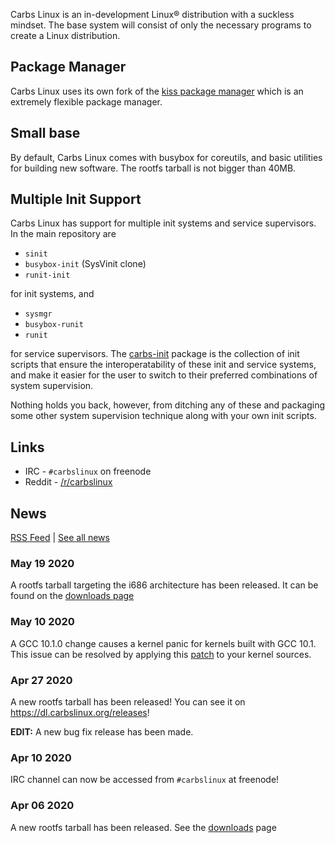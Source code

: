 Carbs Linux is an in-development Linux® distribution with a suckless mindset.
The base system will consist of only the necessary programs to create a Linux
distribution.

Package Manager
---------------

Carbs Linux uses its own fork of the [kiss package manager] which is an extremely
flexible package manager.


Small base
----------

By default, Carbs Linux comes with busybox for coreutils, and basic utilities
for building new software. The rootfs tarball is not bigger than 40MB.


Multiple Init Support
---------------------

Carbs Linux has support for multiple init systems and service supervisors.
In the main repository are

- `sinit`
- `busybox-init` (SysVinit clone)
- `runit-init`

for init systems, and

- `sysmgr`
- `busybox-runit`
- `runit`

for service supervisors. The [carbs-init] package is the collection of
init scripts that ensure the interoperatability of these init and service
systems, and make it easier for the user to switch to their preferred
combinations of system supervision.

Nothing holds you back, however, from ditching any of these and packaging
some other system supervision technique along with your own init scripts.


[carbs-init]: https://github.com/CarbsLinux/repository/tree/master/core/carbs-init
[kiss package manager]: https://github.com/CarbsLinux/kiss

Links
-----

* IRC    - `#carbslinux` on freenode
* Reddit - [/r/carbslinux](http://reddit.com/r/carbslinux)


News
----

[RSS Feed](/news.xml) | [See all news](/news.html)

### May 19 2020

A rootfs tarball targeting the i686 architecture has
been released. It can be found on the [downloads page]

[downloads page]: https://dl.carbslinux.org/releases/i686

### May 10 2020

A GCC 10.1.0 change causes a kernel panic for kernels built
with GCC 10.1. This issue can be resolved by applying this
[patch] to your kernel sources.

[patch]: https://git.kernel.org/pub/scm/linux/kernel/git/tip/tip.git/patch/?id=f670269a42bfdd2c83a1118cc3d1b475547eac22

### Apr 27 2020

A new rootfs tarball has been released! You can
see it on <https://dl.carbslinux.org/releases>!

**EDIT:** A new bug fix release has been made.

### Apr 10 2020

IRC channel can now be accessed from `#carbslinux` at freenode!

### Apr 06 2020

A new rootfs tarball has been released. See the
[downloads](https://dl.carbslinux.org) page

